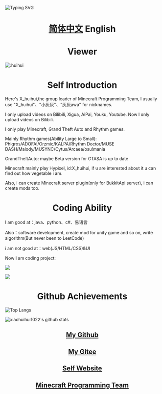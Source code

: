 ![Typing SVG](https://readme-typing-svg.herokuapp.com?color=%23000000&size=35&duration=4000&center=true&vCenter=true&multiline=false&width=500&height=100&lines=我是灰灰(X_huihui);来自河南濮阳的初三生)

<h1 align="center"><a href=".\README.md">简体中文</a> English</h1>

<h1 align="center">Viewer</h1>

![:huihui](https://count.getloli.com/get/@:huihui)

<h1 align="center">Self Introduction</h1>

Here's X_huihui,the group leader of Minecraft Programming Team, I usually use "X_huihui"、"小灰灰"、"灰灰awa" for nicknames.

I only upload videos on Bilibili, Xigua, AiPai, Youku, Youtube. Now I only upload videos on Bilibili.


I only play Minecraft, Grand Theft Auto and Rhythm games.

Mainly Rhythm games(Ability Large to Small): Phigros/ADOFAI/Orzmic/KALPA/Rhythm Doctor/MUSE DASH/Malody/MUSYNC/Cytus/Arcaea/osu!mania

GrandTheftAuto: maybe Beta version for GTASA is up to date

Minecraft mainly play Hypixel, id:X_huihui, if u are interested about it u can find out how vegetable i am. 

Also, i can create Minecraft server plugin(only for BukkitApi server), i can create mods too.

<h1 align="center"> Coding Ability </h1>

I am good at：java、python、c#、易语言

Also：software development, create mod for unity game and so on, write algorithm(But never been to LeetCode)

i am not good at：web(JS/HTML/CSS)&UI

Now I am coding project: 

[![](https://github-readme-stats.vercel.app/api/pin/?username=xiaohuihui1022&repo=TheWorstEngine)](https://github.com/xiaohuihui1022/TheWorstEngine)

[![](https://github-readme-stats.vercel.app/api/pin/?username=xiaohuihui1022&repo=log-lang-system)](https://github.com/xiaohuihui1022/log-lang-system)

<h1 align="center">Github Achievements</h1>

![Top Langs](https://github-readme-stats.vercel.app/api/top-langs/?username=xiaohuihui1022&show_icons=true&count_private=true&title_color=000000&text_color=000000&bg_color=50,ff6b6b,ffb56b,ffff66,66ff66,66ffa3,66ffff,6bb5ff,6b6bff,a66bff,ff66ff)

![xiaohuihui1022's github stats](https://github-readme-stats.vercel.app/api?username=xiaohuihui1022&title_color=000000&text_color=000000&layout=compact&width=100%&bg_color=30,ff6b6b,ffff66,66ff66,66ffa3,66ffff,6bb5ff,6b6bff,a66bff,ff66ff)

<h2 align="center"><a href="https://github.com/xiaohuihui1022">My Github</a></h2>

<h2 align="center"><a href="https://gitee.com/huihui1022">My Gitee</a></h2>

<h2 align="center"><a href="https://xiaohuihui1022.github.io/">Self Website</a></h2>

<h2 align="center"><a href="https://www.minept.top/">Minecraft Programming Team</a></h2>
